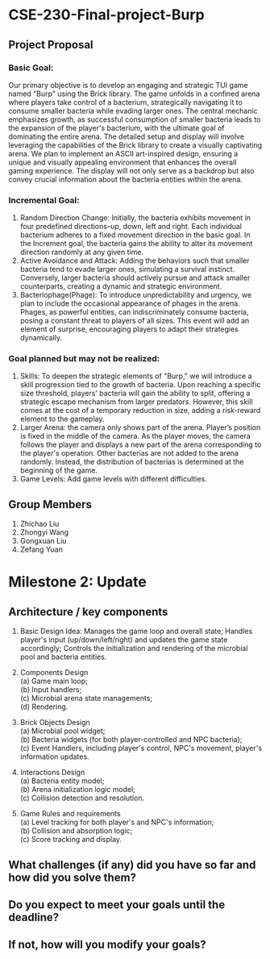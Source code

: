 # CSE-230-Final-project-Burp
## Project Proposal 

### Basic Goal:
Our primary objective is to develop an engaging and strategic TUI game named "Burp" using the Brick library. The game unfolds in a confined arena where players take control of a bacterium, strategically navigating it to consume smaller bacteria while evading larger ones. The central mechanic emphasizes growth, as successful consumption of smaller bacteria leads to the expansion of the player's bacterium, with the ultimate goal of dominating the entire arena. The detailed setup and display will involve leveraging the capabilities of the Brick library to create a visually captivating arena. We plan to implement an ASCII art-inspired design, ensuring a unique and visually appealing environment that enhances the overall gaming experience. The display will not only serve as a backdrop but also convey crucial information about the bacteria entities within the arena.

### Incremental Goal:
1. Random Direction Change: Initially, the bacteria exhibits movement in four predefined directions–up, down, left and right. Each individual bacterium adheres to a fixed movement direction in the basic goal. In the Increment goal, the bacteria gains the ability to alter its movement direction randomly at any given time.
2. Active Avoidance and Attack: Adding the behaviors such that smaller bacteria tend to evade larger ones, simulating a survival instinct. Conversely, larger bacteria should actively pursue and attack smaller counterparts, creating a dynamic and strategic environment.
3. Bacteriophage(Phage): To introduce unpredictability and urgency, we plan to include the occasional appearance of phages in the arena. Phages, as powerful entities, can indiscriminately consume bacteria, posing a constant threat to players of all sizes. This event will add an element of surprise, encouraging players to adapt their strategies dynamically.


### Goal planned but may not be realized:
1. Skills: To deepen the strategic elements of "Burp," we will introduce a skill progression tied to the growth of bacteria. Upon reaching a specific size threshold, players' bacteria will gain the ability to split, offering a strategic escape mechanism from larger predators. However, this skill comes at the cost of a temporary reduction in size, adding a risk-reward element to the gameplay.
2. Larger Arena: the camera only shows part of the arena. Player’s position is fixed in the middle of the camera. As the player moves, the camera follows the player and displays a new part of the arena corresponding to the player's operation. Other bacterias are not added to the arena randomly. Instead, the distribution of bacterias is determined at the beginning of the game.
3. Game Levels: Add game levels with different difficulties.


## Group Members
1. Zhichao Liu
2. Zhongyi Wang
3. Gongxuan Liu
4. Zefang Yuan


# Milestone 2: Update

## Architecture / key components

1. Basic Design Idea: Manages the game loop and overall state; Handles player's input (up/down/left/right) and updates the game state accordingly; Controls the initialization and rendering of the microbial pool and bacteria entities.

2. Components Design<br>
  (a) Game main loop;<br>
  (b) Input handlers;<br>
  (c) Microbial arena state managements;<br>
  (d) Rendering.

4. Brick Objects Design<br>
  (a) Microbial pool widget;<br>
  (b) Bacteria widgets (for both player-controlled and NPC bacteria);<br>
  (c) Event Handlers, including player's control, NPC's movement, player's information updates.

3. Interactions Design<br>
  (a) Bacteria entity model;<br>
  (b) Arena initialization logic model;<br>
  (c) Collision detection and resolution.

4. Game Rules and requirements<br>
  (a) Level tracking for both player's and NPC's information;<br>
  (b) Collision and absorption logic;<br>
  (c) Score tracking and display.

## What challenges (if any) did you have so far and how did you solve them?

## Do you expect to meet your goals until the deadline?

## If not, how will you modify your goals?
